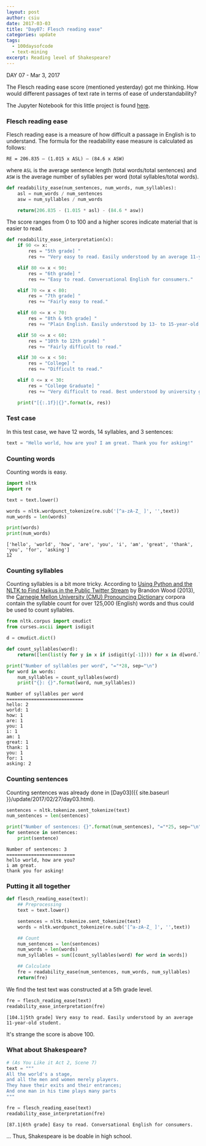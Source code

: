 ```yaml
---
layout: post
author: csiu
date: 2017-03-03
title: "Day07: Flesch reading ease"
categories: update
tags:
  - 100daysofcode
  - text-mining
excerpt: Reading level of Shakespeare?
---
```


DAY 07 - Mar 3, 2017

The Flesch reading ease score (mentioned yesterday) got me thinking. How would different passages of text rate in terms of ease of understandability?

The Jupyter Notebook for this little project is found [here](https://nbviewer.jupyter.org/github/csiu/100daysofcode/blob/master/datamining/2017-03-03-day07.ipynb).

### Flesch reading ease
Flesch reading ease is a measure of how difficult a passage in English is to understand. The formula for the readability ease measure is calculated as follows:

`RE = 206.835 – (1.015 x ASL) – (84.6 x ASW)`

where `ASL` is the average sentence length (total words/total sentences) and
`ASW` is the average number of syllables per word (total syllables/total words).

```python
def readability_ease(num_sentences, num_words, num_syllables):
    asl = num_words / num_sentences
    asw = num_syllables / num_words

    return(206.835 - (1.015 * asl) - (84.6 * asw))
```

The score ranges from 0 to 100 and a higher scores indicate material that is easier to read.

```python
def readability_ease_interpretation(x):
    if 90 <= x:
        res = "5th grade] "
        res += "Very easy to read. Easily understood by an average 11-year-old student."

    elif 80 <= x < 90:
        res = "6th grade] "
        res += "Easy to read. Conversational English for consumers."

    elif 70 <= x < 80:
        res = "7th grade] "
        res += "Fairly easy to read."

    elif 60 <= x < 70:
        res = "8th & 9th grade] "
        res += "Plain English. Easily understood by 13- to 15-year-old students."

    elif 50 <= x < 60:
        res = "10th to 12th grade] "
        res += "Fairly difficult to read."

    elif 30 <= x < 50:
        res = "College] "
        res += "Difficult to read."

    elif 0 <= x < 30:
        res = "College Graduate] "
        res += "Very difficult to read. Best understood by university graduates."

    print("[{:.1f}|{}".format(x, res))
```

### Test case

In this test case, we have 12 words, 14 syllables, and 3 sentences:

```python
text = "Hello world, how are you? I am great. Thank you for asking!"
```

### Counting words
Counting words is easy.

```python
import nltk
import re

text = text.lower()

words = nltk.wordpunct_tokenize(re.sub('[^a-zA-Z_ ]', '',text))
num_words = len(words)

print(words)
print(num_words)
```

    ['hello', 'world', 'how', 'are', 'you', 'i', 'am', 'great', 'thank', 'you', 'for', 'asking']
    12

### Counting syllables

Counting syllables is a bit more tricky. According to [Using Python and the NLTK to Find Haikus in the Public Twitter Stream](http://h6o6.com/2013/03/using-python-and-the-nltk-to-find-haikus-in-the-public-twitter-stream/) by Brandon Wood (2013), the [Carnegie Mellon University (CMU) Pronouncing Dictionary](http://www.speech.cs.cmu.edu/cgi-bin/cmudict) corpora contain the syllable count for over 125,000 (English) words and thus could be used to count syllables.

```python
from nltk.corpus import cmudict
from curses.ascii import isdigit

d = cmudict.dict()

def count_syllables(word):
    return([len(list(y for y in x if isdigit(y[-1]))) for x in d[word.lower()]][0])
```

```python
print("Number of syllables per word", "="*28, sep="\n")
for word in words:
    num_syllables = count_syllables(word)
    print("{}: {}".format(word, num_syllables))
```

    Number of syllables per word
    ============================
    hello: 2
    world: 1
    how: 1
    are: 1
    you: 1
    i: 1
    am: 1
    great: 1
    thank: 1
    you: 1
    for: 1
    asking: 2


### Counting sentences
Counting sentences was already done in [Day03]({{ site.baseurl }}/update/2017/02/27/day03.html).

```python
sentences = nltk.tokenize.sent_tokenize(text)
num_sentences = len(sentences)

print("Number of sentences: {}".format(num_sentences), "="*25, sep="\n")
for sentence in sentences:
    print(sentence)
```

    Number of sentences: 3
    =========================
    hello world, how are you?
    i am great.
    thank you for asking!

### Putting it all together

```python
def flesch_reading_ease(text):
    ## Preprocessing
    text = text.lower()

    sentences = nltk.tokenize.sent_tokenize(text)
    words = nltk.wordpunct_tokenize(re.sub('[^a-zA-Z_ ]', '',text))

    ## Count
    num_sentences = len(sentences)
    num_words = len(words)
    num_syllables = sum([count_syllables(word) for word in words])

    ## Calculate
    fre = readability_ease(num_sentences, num_words, num_syllables)
    return(fre)
```

We find the test text was constructed at a 5th grade level.

```python
fre = flesch_reading_ease(text)
readability_ease_interpretation(fre)
```

    [104.1|5th grade] Very easy to read. Easily understood by an average 11-year-old student.

It's strange the score is above 100.

### What about Shakespeare?

```python
# (As You Like it Act 2, Scene 7)
text = """
All the world's a stage,
and all the men and women merely players.
They have their exits and their entrances;
And one man in his time plays many parts
"""

fre = flesch_reading_ease(text)
readability_ease_interpretation(fre)
```

    [87.1|6th grade] Easy to read. Conversational English for consumers.


... Thus, Shakespeare is be doable in high school.
